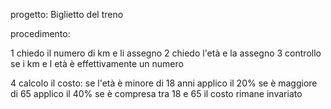 progetto: Biglietto del treno

procedimento:

1 chiedo il numero di km e li assegno
2 chiedo l'età e la assegno
3 controllo se i km e l età è effettivamente un numero

4 calcolo il costo:
    se l'età è minore di 18 anni applico il 20%
    se è maggiore di 65 applico il 40%
    se è compresa tra 18 e 65 il costo rimane invariato


